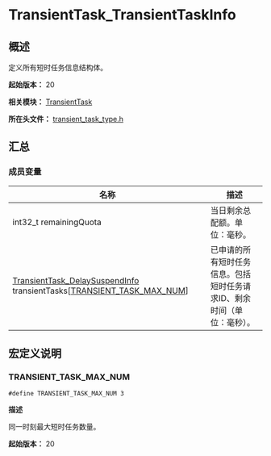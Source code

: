# TransientTask_TransientTaskInfo

<!--Kit: Background Tasks Kit-->
<!--Subsystem: ResourceSchedule-->
<!--Owner: @cheng-shichang-->
<!--Designer: @zhouben25-->
<!--Tester: @fenglili18-->
<!--Adviser: @Brilliantry_Rui-->

## 概述

定义所有短时任务信息结构体。

**起始版本：** 20

**相关模块：** [TransientTask](capi-transienttask.md)

**所在头文件：** [transient_task_type.h](capi-transient-task-type-h.md)

## 汇总

### 成员变量

| 名称                                                                                                                            | 描述 |
|-------------------------------------------------------------------------------------------------------------------------------| -- |
| int32_t remainingQuota                                                                                                        | 当日剩余总配额。单位：毫秒。 |
| [TransientTask_DelaySuspendInfo](capi-transienttask-transienttask-delaysuspendinfo.md) transientTasks[[TRANSIENT_TASK_MAX_NUM](#transient_task_max_num)] | 已申请的所有短时任务信息。包括短时任务请求ID、剩余时间（单位：毫秒）。 |

## 宏定义说明

### TRANSIENT_TASK_MAX_NUM

```
#define TRANSIENT_TASK_MAX_NUM 3
```
**描述**

同一时刻最大短时任务数量。

**起始版本：** 20
